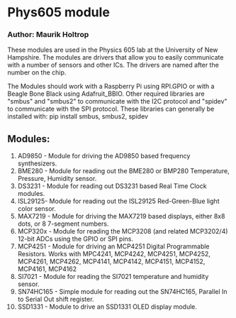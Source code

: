 # Phys605 module
### Author: Maurik Holtrop

These modules are used in the Physics 605 lab at the University of New Hampshire.
The modules are drivers that allow you to easily communicate with a number of sensors and
other ICs. The drivers are named after the number on the chip.

The Modules should work with a Raspberry Pi using RPI.GPIO or with a Beagle Bone Black using
Adafruit_BBIO. Other required libraries are "smbus" and "smbus2" to communicate with the I2C
protocol and "spidev" to communicate with the SPI protocol. These libraries can generally be
installed with:
    pip install smbus, smbus2, spidev

## Modules:

1. AD9850  - Module for driving the AD9850 based frequency synthesizers.
1. BME280  - Module for reading out the BME280 or BMP280 Temperature, Pressure, Humidity sensor.
1. DS3231  - Module for reading out DS3231 based Real Time Clock modules.
1. ISL29125- Module for reading out the ISL29125 Red-Green-Blue light color sensor.
1. MAX7219 - Module for driving the MAX7219 based displays, either 8x8 dots, or 8 7-segment numbers.
1. MCP320x - Module for reading the MCP3208 (and related MCP3202/4) 12-bit ADCs using the GPIO or SPI pins.
1. MCP4251 - Module for driving an MCP4251 Digital Programmable Resistors. Works with MPC4241, MCP4242, MCP4251, MCP4252, MCP4261, MCP4262, MCP4141, MCP4142, MCP4151, MCP4152, MCP4161, MCP4162
1. SI7021  - Module for reading the SI7021 temperature and humidity sensor.
1. SN74HC165 - Simple module for reading out the SN74HC165, Parallel In to Serial Out shift register.
1. SSD1331 - Module to drive an SSD1331 OLED display module. 
